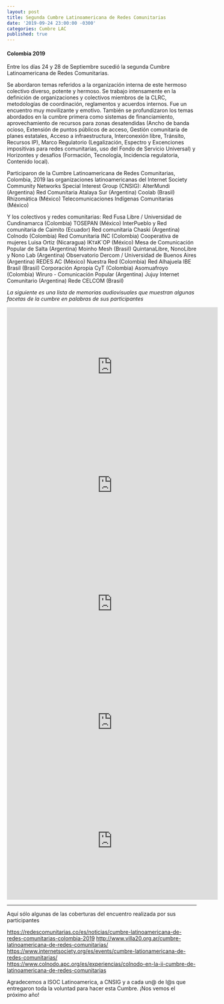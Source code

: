 ```yaml
---
layout: post
title: Segunda Cumbre Latinoamericana de Redes Comunitarias
date: '2019-09-24 23:00:00 -0300'
categories: Cumbre LAC
published: true
---
```


#### Colombia 2019

Entre los días 24 y 28 de Septiembre sucedió la segunda Cumbre Latinoamericana de Redes Comunitarias. 

Se abordaron temas referidos a la organización interna de este hermoso colectivo diverso, potente y hermoso.
Se trabajo intensamente en la definición de organizaciones y colectivos miembros de la CLRC, metodologías de coordinación, reglamentos y acuerdos internos. Fue un encuentro muy movilizante y emotivo.
También se profundizaron los temas abordados en la cumbre primera como sistemas de financiamiento, aprovechamiento de recursos para zonas desatendidas (Ancho de banda ocioso, Extensión de puntos públicos de acceso, Gestión comunitaria de planes estatales, Acceso a infraestructura, Interconexión libre, Tránsito, Recursos IP), Marco Regulatorio (Legalización, Espectro y Excenciones impositivas para redes comunitarias, uso del Fondo de Servicio Universal) y Horizontes y desafíos (Formación, Tecnología, Incidencia regulatoria, Contenido local).

Participaron de la Cumbre Latinoamericana de Redes Comunitarias, Colombia, 2019 las organizaciones latinoamericanas del Internet Society Community Networks Special Interest Group (CNSIG):
AlterMundi (Argentina)
Red Comunitaria Atalaya Sur (Argentina)
Coolab (Brasil)
Rhizomática (México)
Telecomunicaciones Indígenas Comunitarias (México)

Y los colectivos y redes comunitarias:
Red Fusa Libre / Universidad de Cundinamarca (Colombia)
TOSEPAN (México)
InterPueblo y Red comunitaria de Caimito (Ecuador)
Red comunitaria Chaski (Argentina)
Colnodo (Colombia)
Red Comunitaria INC (Colombia)
Cooperativa de mujeres Luisa Ortiz (Nicaragua)
IK`TA`K`OP (México)
Mesa de Comunicación Popular de Salta (Argentina)
Moinho Mesh (Brasil)
QuintanaLibre, NonoLibre y Nono Lab (Argentina)
Observatorio Dercom / Universidad de Buenos Aires (Argentina)
REDES AC (México)
Nuestra Red (Colombia)
Red Alhajuela
IBE Brasil (Brasil)
Corporación Apropia CyT (Colombia)
Asomuafroyo (Colombia)
Wiruro - Comunicación Popular (Argentina)
Jujuy Internet Comunitario (Argentina)
Rede CELCOM (Brasil)


*La siguiente es una lista de memorias audiovisuales que muestran algunas facetas de la cumbre en palabras de sus participantes*

<iframe width="560" height="315" src="https://www.youtube.com/embed/wXaMTCUTLgg" frameborder="0" allow="accelerometer; autoplay; encrypted-media; gyroscope; picture-in-picture" allowfullscreen></iframe>

<iframe width="560" height="315" src="https://www.youtube.com/embed/tSc8KRDxjPY" frameborder="0" allow="accelerometer; autoplay; encrypted-media; gyroscope; picture-in-picture" allowfullscreen></iframe>

<iframe width="560" height="315" src="https://www.youtube.com/embed/9ORLfVor5zE" frameborder="0" allow="accelerometer; autoplay; encrypted-media; gyroscope; picture-in-picture" allowfullscreen></iframe>

<iframe width="560" height="315" src="https://www.youtube.com/embed/CFzu_aAT6YU" frameborder="0" allow="accelerometer; autoplay; encrypted-media; gyroscope; picture-in-picture" allowfullscreen></iframe>

<iframe width="560" height="315" src="https://www.youtube.com/embed/Jx4ODEfaBi4" frameborder="0" allow="accelerometer; autoplay; encrypted-media; gyroscope; picture-in-picture" allowfullscreen></iframe>

---

Aquí sólo algunas de las coberturas del encuentro realizada por sus participantes

<https://redescomunitarias.co/es/noticias/cumbre-latinoamericana-de-redes-comunitarias-colombia-2019>
<http://www.villa20.org.ar/cumbre-latinoamericana-de-redes-comunitarias/>
<https://www.internetsociety.org/es/events/cumbre-lationamericana-de-redes-comunitarias/>
<https://www.colnodo.apc.org/es/experiencias/colnodo-en-la-ii-cumbre-de-latinoamericana-de-redes-comunitarias>

Agradecemos a ISOC Latinoamerica, a CNSIG y a cada un@ de l@s que entregaron toda la voluntad para hacer esta Cumbre. ¡Nos vemos el próximo año!

